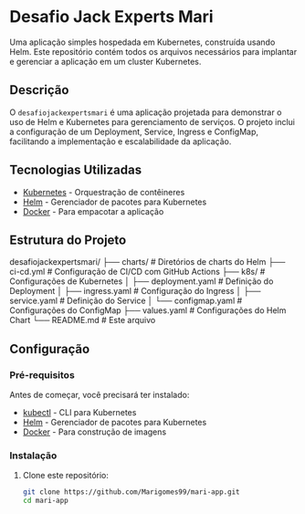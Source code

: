 # Desafio Jack Experts Mari

Uma aplicação simples hospedada em Kubernetes, construída usando Helm. Este repositório contém todos os arquivos necessários para implantar e gerenciar a aplicação em um cluster Kubernetes.

## Descrição

O `desafiojackexpertsmari` é uma aplicação projetada para demonstrar o uso de Helm e Kubernetes para gerenciamento de serviços. O projeto inclui a configuração de um Deployment, Service, Ingress e ConfigMap, facilitando a implementação e escalabilidade da aplicação.

## Tecnologias Utilizadas

- [Kubernetes](https://kubernetes.io/) - Orquestração de contêineres
- [Helm](https://helm.sh/) - Gerenciador de pacotes para Kubernetes
- [Docker](https://www.docker.com/get-started) - Para empacotar a aplicação

## Estrutura do Projeto

desafiojackexpertsmari/ ├── charts/ # Diretórios de charts do Helm ├── ci-cd.yml # Configuração de CI/CD com GitHub Actions ├── k8s/ # Configurações de Kubernetes │ ├── deployment.yaml # Definição do Deployment │ ├── ingress.yaml # Configuração do Ingress │ ├── service.yaml # Definição do Service │ └── configmap.yaml # Configurações do ConfigMap ├── values.yaml # Configurações do Helm Chart └── README.md # Este arquivo

## Configuração

### Pré-requisitos

Antes de começar, você precisará ter instalado:

- [kubectl](https://kubernetes.io/docs/tasks/tools/install-kubectl/) - CLI para Kubernetes
- [Helm](https://helm.sh/docs/intro/install/) - Gerenciador de pacotes para Kubernetes
- [Docker](https://www.docker.com/get-started) - Para construção de imagens

### Instalação

1. Clone este repositório:

   ```bash
   git clone https://github.com/Marigomes99/mari-app.git
   cd mari-app
